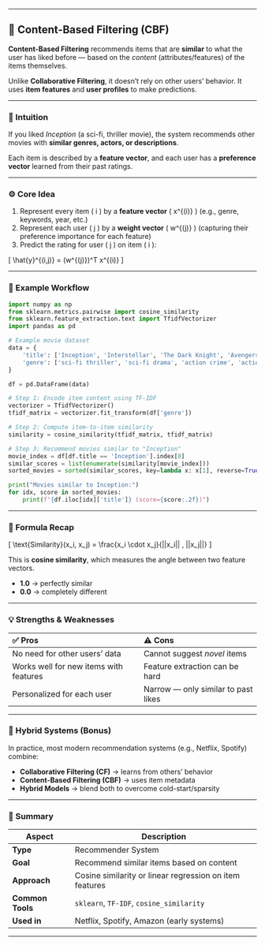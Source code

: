
---

## 🎯 Content-Based Filtering (CBF)

**Content-Based Filtering** recommends items that are **similar** to what the user has liked before —
based on the *content* (attributes/features) of the items themselves.

Unlike **Collaborative Filtering**, it doesn’t rely on other users’ behavior.
It uses **item features** and **user profiles** to make predictions.

---

### 🧠 Intuition

If you liked *Inception* (a sci-fi, thriller movie),
the system recommends other movies with **similar genres, actors, or descriptions**.

Each item is described by a **feature vector**, and each user has a **preference vector** learned from their past ratings.

---

### ⚙️ Core Idea

1. Represent every item ( i ) by a **feature vector** ( x^{(i)} )
   (e.g., genre, keywords, year, etc.)
2. Represent each user ( j ) by a **weight vector** ( w^{(j)} )
   (capturing their preference importance for each feature)
3. Predict the rating for user ( j ) on item ( i ):

[
\hat{y}^{(i,j)} = (w^{(j)})^T x^{(i)}
]

---

### 🧩 Example Workflow

```python
import numpy as np
from sklearn.metrics.pairwise import cosine_similarity
from sklearn.feature_extraction.text import TfidfVectorizer
import pandas as pd

# Example movie dataset
data = {
    'title': ['Inception', 'Interstellar', 'The Dark Knight', 'Avengers'],
    'genre': ['sci-fi thriller', 'sci-fi drama', 'action crime', 'action fantasy']
}

df = pd.DataFrame(data)

# Step 1: Encode item content using TF-IDF
vectorizer = TfidfVectorizer()
tfidf_matrix = vectorizer.fit_transform(df['genre'])

# Step 2: Compute item-to-item similarity
similarity = cosine_similarity(tfidf_matrix, tfidf_matrix)

# Step 3: Recommend movies similar to "Inception"
movie_index = df[df.title == 'Inception'].index[0]
similar_scores = list(enumerate(similarity[movie_index]))
sorted_movies = sorted(similar_scores, key=lambda x: x[1], reverse=True)[1:]

print("Movies similar to Inception:")
for idx, score in sorted_movies:
    print(f"{df.iloc[idx]['title']} (score={score:.2f})")
```

---

### 📘 Formula Recap

[
\text{Similarity}(x_i, x_j) = \frac{x_i \cdot x_j}{||x_i|| , ||x_j||}
]

This is **cosine similarity**, which measures the angle between two feature vectors.

* **1.0** → perfectly similar
* **0.0** → completely different

---

### 💡 Strengths & Weaknesses

| ✅ Pros                                 | ⚠️ Cons                             |
| :------------------------------------- | :---------------------------------- |
| No need for other users’ data          | Cannot suggest *novel* items        |
| Works well for new items with features | Feature extraction can be hard      |
| Personalized for each user             | Narrow — only similar to past likes |

---

### 🧩 Hybrid Systems (Bonus)

In practice, most modern recommendation systems (e.g., Netflix, Spotify) combine:

* **Collaborative Filtering (CF)** → learns from others’ behavior
* **Content-Based Filtering (CBF)** → uses item metadata
* **Hybrid Models** → blend both to overcome cold-start/sparsity

---

### 🚀 Summary

| Aspect           | Description                                             |
| ---------------- | ------------------------------------------------------- |
| **Type**         | Recommender System                                      |
| **Goal**         | Recommend similar items based on content                |
| **Approach**     | Cosine similarity or linear regression on item features |
| **Common Tools** | `sklearn`, `TF-IDF`, `cosine_similarity`                |
| **Used in**      | Netflix, Spotify, Amazon (early systems)                |

---
